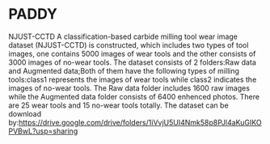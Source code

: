 # PADDY
NJUST-CCTD
A classification-based carbide milling tool wear image dataset (NJUST-CCTD) is constructed, which includes two types of tool images, one contains 5000 images of wear tools and the other consists of 3000 images of no-wear tools.
The dataset consists of 2 folders:Raw data and Augmented data;Both of them have the following types of milling tools:class1 represents the images of wear tools while class2 indicates the images of no-wear tools.
The Raw data folder includes 1600 raw images while the Augmented data folder consists of 6400 enhenced photos. There are 25 wear tools and 15 no-wear tools totally.
The dataset can be download by:https://drive.google.com/drive/folders/1iVvjU5UI4Nmk58p8PJl4aKuGIKOPVBwL?usp=sharing
